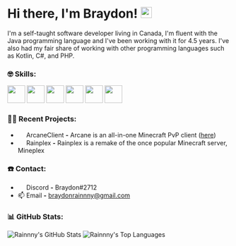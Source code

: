 # Hi there, I'm Braydon! <img src="https://github.com/TheDudeThatCode/TheDudeThatCode/blob/master/Assets/Hi.gif" width="25px">

I'm a self-taught software developer living in Canada, I'm fluent with the Java programming language and I've been working with it for 4.5 years. I've also had my fair share of working with other programming languages such as Kotlin, C#, and PHP.

### :nerd_face: Skills:
<p align="left">
  <img src="https://raw.githubusercontent.com/Rainnny7/Rainnny7/master/assets/java.svg" height="auto" width="40px">
  <img src="https://raw.githubusercontent.com/Rainnny7/Rainnny7/master/assets/git.svg" height="auto" width="40px">
  <img src="https://raw.githubusercontent.com/Rainnny7/Rainnny7/master/assets/maven.svg" height="40px" width="40px">
  <img src="https://raw.githubusercontent.com/Rainnny7/Rainnny7/master/assets/mysql.svg" height="auto" width="40px">
  <img src="https://raw.githubusercontent.com/Rainnny7/Rainnny7/master/assets/redis.svg" height="auto" width="40px">
  <img src="https://raw.githubusercontent.com/Rainnny7/Rainnny7/master/assets/mongodb.svg" height="auto" width="40px">
</p>

### :technologist: Recent Projects:
- <img src="https://raw.githubusercontent.com/Rainnny7/Rainnny7/master/assets/ArcaneClient.svg" width="15px"> ArcaneClient **-** Arcane is an all-in-one Minecraft PvP client ([here](https://github.com/ArcaneClientNET))
- <img src="https://raw.githubusercontent.com/Rainnny7/Rainnny7/master/assets/Rainplex.png" width="15px"> Rainplex **-** Rainplex is a remake of the once popular Minecraft server, Mineplex

### ☎️ Contact:
- <img src="https://raw.githubusercontent.com/Rainnny7/Rainnny7/master/assets/discord.svg" width="15px"> Discord **-** Braydon#2712
- 📫 Email **-** braydonrainnny@gmail.com

### :bar_chart: GitHub Stats:
![Rainnny's GitHub Stats](https://github-readme-stats.vercel.app/api?username=Rainnny7&count_private=true&show_icons=true)
![Rainnny's Top Languages](https://github-readme-stats.vercel.app/api/top-langs/?username=Rainnny7&layout=compact)
